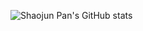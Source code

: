 ![Shaojun Pan's GitHub stats](https://github-readme-stats-git-masterorgs-github-readme-stats-team.vercel.app/api?username=psj1997&include_orgs=true)

